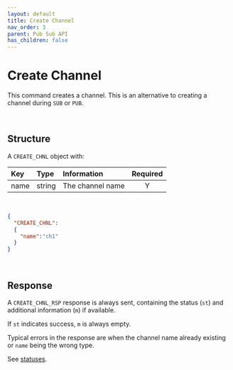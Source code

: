 ```yaml
---
layout: default
title: Create Channel
nav_order: 3
parent: Pub Sub API
has_children: false
---
```


# Create Channel
This command creates a channel. This is an alternative to creating a channel during `SUB` or `PUB`. 

<br/>

## Structure

A `CREATE_CHNL` object with:

| Key   | Type      | Information       |  Required |
|:---               |:------            |:---|:---: |
| name  | string    | The channel name  | Y |

<br/>

```json
{
  "CREATE_CHNL":
  {
    "name":"ch1"
  }
}
```

<br/>


## Response

A `CREATE_CHNL_RSP` response is always sent, containing the status (`st`) and additional information (`m`) if available.

If `st` indicates success, `m` is always empty.

Typical errors in the response are when the channel name already existing or `name` being the wrong type.

See [statuses](../psapi.md#command-response).